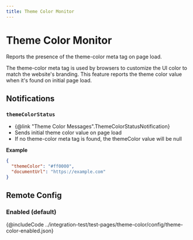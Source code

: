 ```yaml
---
title: Theme Color Monitor
---
```


# Theme Color Monitor

Reports the presence of the theme-color meta tag on page load.

The theme-color meta tag is used by browsers to customize the UI color to match the website's branding. This feature reports the theme color value when it's found on initial page load.

## Notifications

### `themeColorStatus`
- {@link "Theme Color Messages".ThemeColorStatusNotification}
- Sends initial theme color value on page load
- If no theme-color meta tag is found, the themeColor value will be null

**Example**

```json
{
  "themeColor": "#ff0000",
  "documentUrl": "https://example.com"
}
```

## Remote Config

### Enabled (default)
{@includeCode ../integration-test/test-pages/theme-color/config/theme-color-enabled.json}
